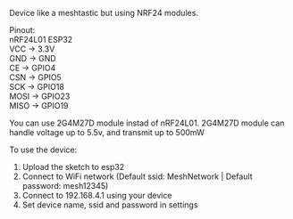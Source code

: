 Device like a meshtastic but using NRF24 modules.

Pinout:</br>
nRF24L01    ESP32 </br>
VCC    ->   3.3V</br>
GND    ->   GND</br>
CE     ->   GPIO4</br>
CSN    ->   GPIO5</br>
SCK    ->   GPIO18</br>
MOSI   ->   GPIO23</br>
MISO   ->   GPIO19</br>

You can use 2G4M27D module instad of nRF24L01.
2G4M27D module can handle voltage up to 5.5v, and transmit up to 500mW 

To use the device:
1. Upload the sketch to esp32
2. Connect to WiFi network (Default ssid: MeshNetwork | Default password: mesh12345)
3. Connect to 192.168.4.1 using your device
4. Set device name, ssid and password in settings

